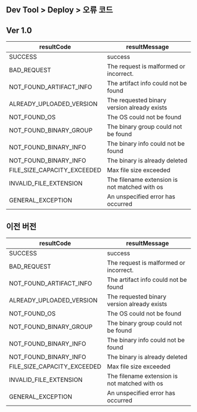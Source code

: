 ## Dev Tool > Deploy > 오류 코드

## Ver 1.0

| resultCode | resultMessage |
| --------- | --------- |
| SUCCESS | success|
| BAD_REQUEST | The request is malformed or incorrect. |
| NOT_FOUND_ARTIFACT_INFO | The artifact info could not be found |
| ALREADY_UPLOADED_VERSION | The requested binary version already exists |
| NOT_FOUND_OS | The OS could not be found |
| NOT_FOUND_BINARY_GROUP | The binary group could not be found |
| NOT_FOUND_BINARY_INFO | The binary info could not be found |
| NOT_FOUND_BINARY_INFO | The binary is already deleted |
| FILE_SIZE_CAPACITY_EXCEEDED | Max file size exceeded |
| INVALID_FILE_EXTENSION | The filename extension is not matched with os |
| GENERAL_EXCEPTION | An unspecified error has occurred |

## 이전 버전

| resultCode | resultMessage |
| --------- | --------- |
| SUCCESS | success|
| BAD_REQUEST | The request is malformed or incorrect. |
| NOT_FOUND_ARTIFACT_INFO | The artifact info could not be found |
| ALREADY_UPLOADED_VERSION | The requested binary version already exists |
| NOT_FOUND_OS | The OS could not be found |
| NOT_FOUND_BINARY_GROUP | The binary group could not be found |
| NOT_FOUND_BINARY_INFO | The binary info could not be found |
| NOT_FOUND_BINARY_INFO | The binary is already deleted |
| FILE_SIZE_CAPACITY_EXCEEDED | Max file size exceeded |
| INVALID_FILE_EXTENSION | The filename extension is not matched with os |
| GENERAL_EXCEPTION | An unspecified error has occurred |